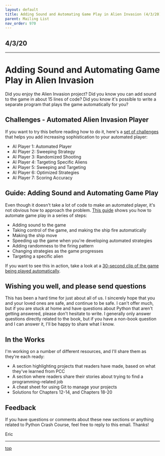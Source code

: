 ```yaml
---
layout: default
title: Adding Sound and Automating Game Play in Alien Invasion (4/3/20)
parent: Mailing List
nav_order: 970
---
```


## 4/3/20

---

# Adding Sound and Automating Game Play in Alien Invasion

Did you enjoy the Alien Invasion project? Did you know you can add sound to the game in about 15 lines of code? Did you know it's possible to write a separate program that plays the game automatically for you?


## Challenges - Automated Alien Invasion Player

If you want to try this before reading how to do it, here's a [set of challenges](../../challenges/ai_player/) that helps you add increasing sophistication to your automated player:

- AI Player 1: Automated Player
- AI Player 2: Sweeping Strategy
- AI Player 3: Randomized Shooting
- AI Player 4: Targeting Specific Aliens
- AI Player 5: Sweeping and Targeting
- AI Player 6: Optimized Strategies
- AI Player 7: Scoring Accuracy

## Guide: Adding Sound and Automating Game Play

Even though it doesn't take a lot of code to make an automated player, it's not obvious how to approach the problem. [This guide](../../beyond_pcc/ai_player/) shows you how to automate game play in a series of steps:

- Adding sound to the game
- Taking control of the game, and making the ship fire automatically
- Making the ship move
- Speeding up the game when you're developing automated strategies
- Adding randomness to the firing pattern
- Changing strategies as the game progresses
- Targeting a specific alien

If you want to see this in action, take a look at a [30-second clip of the game being played automatically](https://vimeo.com/402839185).


## Wishing you well, and please send questions

This has been a hard time for just about all of us. I sincerely hope that you and your loved ones are safe, and continue to be safe. I can't offer much, but if you are stuck at home and have questions about Python that aren't getting answered, please don't hesitate to write. I generally only answer questions directly related to the book, but if you have a non-book question and I can answer it, I'll be happy to share what I know.


## In the Works

I'm working on a number of different resources, and I'll share them as they're each ready:

- A section highlighting projects that readers have made, based on what they've learned from PCC
- A section where readers share their stories about trying to find a programming-related job
- A cheat sheet for using Git to manage your projects
- Solutions for Chapters 12-14, and Chapters 18-20

## Feedback

If you have questions or comments about these new sections or anything related to Python Crash Course, feel free to reply to this email. Thanks!

Eric

---

[top](#top)